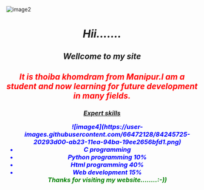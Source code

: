 ![image2](https://user-images.githubusercontent.com/66472128/84246901-e22d1880-ab24-11ea-9b92-894ed066b684.png)
<html>
 <body>
  <center>
 <i>  <h1>Hii…….</h1><h2>Wellcome to my site</h2>
  
  
  
  
  
  
<font color="red"><h2>It is thoiba khomdram from Manipur.I am a student and now  learning for future development in many fields.</h2>
</font><b><h3><u>Expert skills<br></u>
 <ul type="disc">
<font color="blue">
 ![image4](https://user-images.githubusercontent.com/66472128/84245725-20293d00-ab23-11ea-94ba-19ee2656bfd1.png)
 <li>C  programming 
  <br>
 
<li>Python programming
 10%
 <br>
<li>Html programming
 40%
 <br>
<li>Web development
 15%
 <br>
<font color="green"><i>Thanks for visiting my website……..:-))</i></font>

